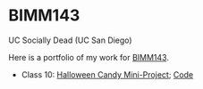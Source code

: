 # BIMM143
UC Socially Dead (UC San Diego)

Here is a portfolio of my work for [BIMM143](https://bioboot.github.io/bimm143_F22/).

- Class 10: [Halloween Candy Mini-Project](https://github.com/bobbysays/BIMM143/tree/main/lab%2010); [Code](https://github.com/bobbysays/BIMM143/blob/main/lab%2010/lab10.qmd)

